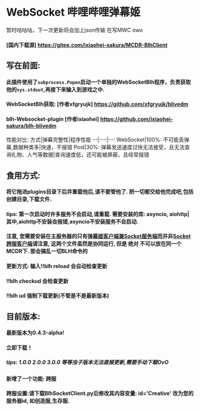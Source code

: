 # WebSocket 哔哩哔哩弹幕姬
暂时咕咕咕，下一次更新将会加上json传输
在写MWC owo
#### [国内下载源] https://gitee.com/ixiaohei-sakura/MCDR-BlhClient

## 写在前面:
#### 此插件使用了`subprocess.Popen`启动一个单独的WebSocketBlh程序，负责获取他的`sys.stdout`,再接下来输入到游戏之中.

#### WebSocketBlh获取: [作者xfgryujk] https://github.com/xfgryujk/blivedm
#### blh-Websocket-plugin [作者ixiaohei] https://github.com/ixiaohei-sakura/blh-blivedm

性能对比:
方式|弹幕完整性|程序性能
--|:--:|--:
WebSocket|100%: 不可能丢弹幕,数据种类多|快速，不报错
Post|30%: 弹幕发送速度过快无法接受，且无法查询礼物、人气等数据|查询速度低，还可能被屏蔽，且经常报错

## 食用方式:
#### 将它拖进plugins目录下后并重载他后,请不要管他了. 把一切都交给他完成吧,包括创建目录,下载文件.
#### tips: 第一次启动时许多服务不会启动,请重载. 需要安装的库: asyncio, aiohttp|其中,aiohttp不安装会报错,asyncio不安装服务不会启动.
#### 注意, 您需要安装在主服务器的只有[弹幕姬客户端兼Socket服务端](https://github.com/ixiaohei-sakura/blh-blivedm/blob/master/BlhClient.py)而并非[Socket跨服客户端](https://github.com/ixiaohei-sakura/blh-blivedm/blob/master/BlhClient.py)请注意, 这两个文件虽然是协同运行, 但是 绝对 不可以放在同一个MCDR下. 那会搞乱一切BLH命令的
#### 更新方式: 输入!!blh reload 会自动检查更新
#### !!blh checkud 会检查更新
#### !!blh ud 强制下载更新(不管是不是最新版本)


## 目前版本:
#### 最新版本为0.4.3-alpha!
#### 立即下载！
##### tips: 1.0.0 2.0.0 3.0.0 等等虫子版本无法直接更新,需要手动下载OvO
#### 新增了一个功能: 跨服
#### 跨服设置:请下载BlhSocketClient.py后修改其内容变量: id='Creative' 改为您的服务器id, 如创造服,生存服.



